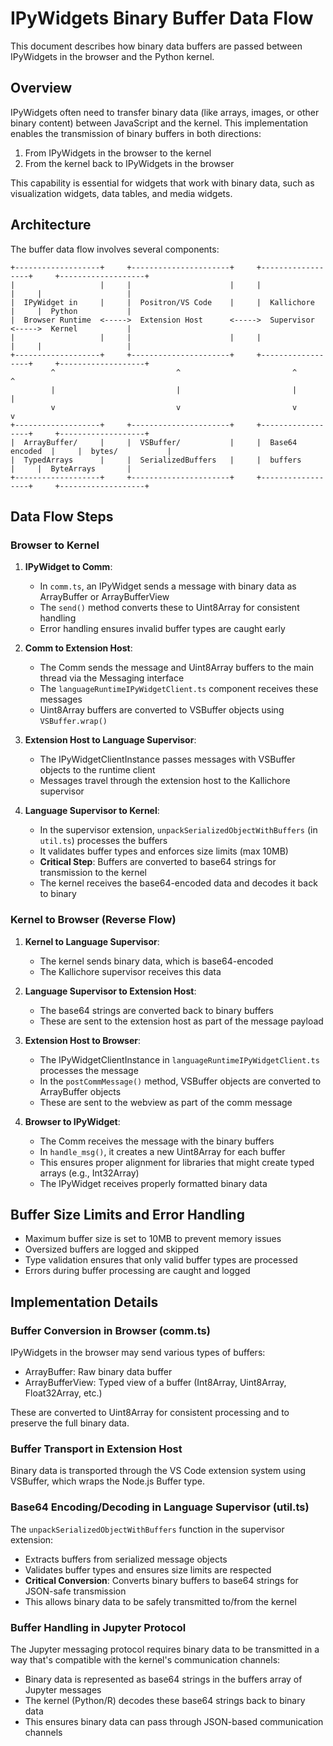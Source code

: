 # IPyWidgets Binary Buffer Data Flow

This document describes how binary data buffers are passed between IPyWidgets in the browser and the Python kernel.

## Overview

IPyWidgets often need to transfer binary data (like arrays, images, or other binary content) between JavaScript and the kernel. This implementation enables the transmission of binary buffers in both directions:

1. From IPyWidgets in the browser to the kernel
2. From the kernel back to IPyWidgets in the browser

This capability is essential for widgets that work with binary data, such as visualization widgets, data tables, and media widgets.

## Architecture

The buffer data flow involves several components:

```
+-------------------+     +----------------------+     +------------------+     +-------------------+
|                   |     |                      |     |                  |     |                   |
|  IPyWidget in     |     |  Positron/VS Code    |     |  Kallichore      |     |  Python           |
|  Browser Runtime  <----->  Extension Host      <----->  Supervisor      <----->  Kernel           |
|                   |     |                      |     |                  |     |                   |
+-------------------+     +----------------------+     +------------------+     +-------------------+
         ^                           ^                         ^                          ^
         |                           |                         |                          |
         v                           v                         v                          v
+-------------------+     +----------------------+     +------------------+     +-------------------+
|  ArrayBuffer/     |     |  VSBuffer/           |     |  Base64 encoded  |     |  bytes/           |
|  TypedArrays      |     |  SerializedBuffers   |     |  buffers         |     |  ByteArrays       |
+-------------------+     +----------------------+     +------------------+     +-------------------+
```

## Data Flow Steps

### Browser to Kernel

1. **IPyWidget to Comm**:
   - In `comm.ts`, an IPyWidget sends a message with binary data as ArrayBuffer or ArrayBufferView
   - The `send()` method converts these to Uint8Array for consistent handling
   - Error handling ensures invalid buffer types are caught early

2. **Comm to Extension Host**:
   - The Comm sends the message and Uint8Array buffers to the main thread via the Messaging interface
   - The `languageRuntimeIPyWidgetClient.ts` component receives these messages
   - Uint8Array buffers are converted to VSBuffer objects using `VSBuffer.wrap()`

3. **Extension Host to Language Supervisor**:
   - The IPyWidgetClientInstance passes messages with VSBuffer objects to the runtime client
   - Messages travel through the extension host to the Kallichore supervisor

4. **Language Supervisor to Kernel**:
   - In the supervisor extension, `unpackSerializedObjectWithBuffers` (in `util.ts`) processes the buffers
   - It validates buffer types and enforces size limits (max 10MB)
   - **Critical Step**: Buffers are converted to base64 strings for transmission to the kernel
   - The kernel receives the base64-encoded data and decodes it back to binary

### Kernel to Browser (Reverse Flow)

1. **Kernel to Language Supervisor**:
   - The kernel sends binary data, which is base64-encoded
   - The Kallichore supervisor receives this data

2. **Language Supervisor to Extension Host**:
   - The base64 strings are converted back to binary buffers
   - These are sent to the extension host as part of the message payload

3. **Extension Host to Browser**:
   - The IPyWidgetClientInstance in `languageRuntimeIPyWidgetClient.ts` processes the message
   - In the `postCommMessage()` method, VSBuffer objects are converted to ArrayBuffer objects
   - These are sent to the webview as part of the comm message

4. **Browser to IPyWidget**:
   - The Comm receives the message with the binary buffers
   - In `handle_msg()`, it creates a new Uint8Array for each buffer
   - This ensures proper alignment for libraries that might create typed arrays (e.g., Int32Array)
   - The IPyWidget receives properly formatted binary data

## Buffer Size Limits and Error Handling

- Maximum buffer size is set to 10MB to prevent memory issues
- Oversized buffers are logged and skipped
- Type validation ensures that only valid buffer types are processed
- Errors during buffer processing are caught and logged

## Implementation Details

### Buffer Conversion in Browser (comm.ts)

IPyWidgets in the browser may send various types of buffers:
- ArrayBuffer: Raw binary data buffer
- ArrayBufferView: Typed view of a buffer (Int8Array, Uint8Array, Float32Array, etc.)

These are converted to Uint8Array for consistent processing and to preserve the full binary data.

### Buffer Transport in Extension Host

Binary data is transported through the VS Code extension system using VSBuffer, which wraps the Node.js Buffer type.

### Base64 Encoding/Decoding in Language Supervisor (util.ts)

The `unpackSerializedObjectWithBuffers` function in the supervisor extension:
- Extracts buffers from serialized message objects
- Validates buffer types and ensures size limits are respected
- **Critical Conversion**: Converts binary buffers to base64 strings for JSON-safe transmission
- This allows binary data to be safely transmitted to/from the kernel

### Buffer Handling in Jupyter Protocol

The Jupyter messaging protocol requires binary data to be transmitted in a way that's compatible with the kernel's communication channels:
- Binary data is represented as base64 strings in the buffers array of Jupyter messages
- The kernel (Python/R) decodes these base64 strings back to binary data
- This ensures binary data can pass through JSON-based communication channels

